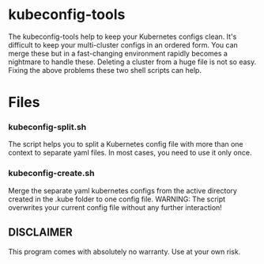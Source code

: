# kubeconfig-tools

The kubeconfig-tools help to keep your Kubernetes configs clean.
It's difficult to keep your multi-cluster configs in an ordered form.
You can merge these but in a fast-changing environment rapidly
becomes a nightmare to handle these. Deleting a cluster from a huge
file is not so easy.
Fixing the above problems these two shell scripts can help.

# Files

### kubeconfig-split.sh
The script helps you to split a Kubernetes config file with more
than one context to separate yaml files.
In most cases, you need to use it only once.

### kubeconfig-create.sh
Merge the separate yaml kubernetes configs from the active directory
created in the .kube folder to one config file.
WARNING: The script overwrites your current config file without any further interaction!

## DISCLAIMER
This program comes with absolutely no warranty.
Use at your own risk.
